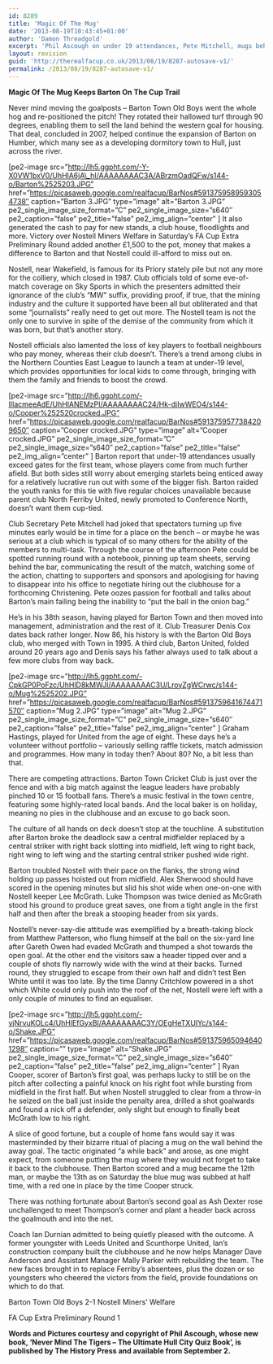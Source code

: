 ```yaml
---
id: 8289
title: 'Magic Of The Mug'
date: '2013-08-19T10:43:45+01:00'
author: 'Damon Threadgold'
excerpt: 'Phil Ascough on under 19 attendances, Pete Mitchell, mugs behind the goal and, ultimately, Barton Town Old Boys'' cup win.'
layout: revision
guid: 'http://therealfacup.co.uk/2013/08/19/8287-autosave-v1/'
permalink: /2013/08/19/8287-autosave-v1/
---
```


**Magic Of The Mug Keeps Barton On The Cup Trail**

Never mind moving the goalposts – Barton Town Old Boys went the whole hog and re-positioned the pitch! They rotated their hallowed turf through 90 degrees, enabling them to sell the land behind the western goal for housing. That deal, concluded in 2007, helped continue the expansion of Barton on Humber, which many see as a developing dormitory town to Hull, just across the river.

\[pe2-image src=”http://lh5.ggpht.com/-Y-X0VW1bxV0/UhHlA6jA\_hI/AAAAAAAAC3A/ABrzmOadQFw/s144-o/Barton%2525203.JPG” href=”https://picasaweb.google.com/realfacup/BarNos#5913759589593054738″ caption=”Barton 3.JPG” type=”image” alt=”Barton 3.JPG” pe2\_single\_image\_size\_format=”C” pe2\_single\_image\_size=”s640″ pe2\_caption=”false” pe2\_title=”false” pe2\_img\_align=”center” \] It also generated the cash to pay for new stands, a club house, floodlights and more. Victory over Nostell Miners Welfare in Saturday’s FA Cup Extra Preliminary Round added another £1,500 to the pot, money that makes a difference to Barton and that Nostell could ill-afford to miss out on.

Nostell, near Wakefield, is famous for its Priory stately pile but not any more for the colliery, which closed in 1987. Club officials told of some eve-of-match coverage on Sky Sports in which the presenters admitted their ignorance of the club’s “MW” suffix, providing proof, if true, that the mining industry and the culture it supported have been all but obliterated and that some “journalists” really need to get out more. The Nostell team is not the only one to survive in spite of the demise of the community from which it was born, but that’s another story.

Nostell officials also lamented the loss of key players to football neighbours who pay money, whereas their club doesn’t. There’s a trend among clubs in the Northern Counties East League to launch a team at under–19 level, which provides opportunities for local kids to come through, bringing with them the family and friends to boost the crowd.

\[pe2-image src=”http://lh6.ggpht.com/-IlIacmeeAdE/UhHlANEMzPI/AAAAAAAAC24/Hk-djIwWEO4/s144-o/Cooper%252520crocked.JPG” href=”https://picasaweb.google.com/realfacup/BarNos#5913759577384209650″ caption=”Cooper crocked.JPG” type=”image” alt=”Cooper crocked.JPG” pe2\_single\_image\_size\_format=”C” pe2\_single\_image\_size=”s640″ pe2\_caption=”false” pe2\_title=”false” pe2\_img\_align=”center” \] Barton report that under-19 attendances usually exceed gates for the first team, whose players come from much further afield. But both sides still worry about emerging starlets being enticed away for a relatively lucrative run out with some of the bigger fish. Barton raided the youth ranks for this tie with five regular choices unavailable because parent club North Ferriby United, newly promoted to Conference North, doesn’t want them cup-tied.

Club Secretary Pete Mitchell had joked that spectators turning up five minutes early would be in time for a place on the bench – or maybe he was serious at a club which is typical of so many others for the ability of the members to multi-task. Through the course of the afternoon Pete could be spotted running round with a notebook, pinning up team sheets, serving behind the bar, communicating the result of the match, watching some of the action, chatting to supporters and sponsors and apologising for having to disappear into his office to negotiate hiring out the clubhouse for a forthcoming Christening. Pete oozes passion for football and talks about Barton’s main failing being the inability to “put the ball in the onion bag.”

He’s in his 38th season, having played for Barton Town and then moved into management, administration and the rest of it. Club Treasurer Denis Cox dates back rather longer. Now 86, his history is with the Barton Old Boys club, who merged with Town in 1995. A third club, Barton United, folded around 20 years ago and Denis says his father always used to talk about a few more clubs from way back.

\[pe2-image src=”http://lh5.ggpht.com/-CpkGP0PoFzc/UhHlD8kMWJI/AAAAAAAAC3U/LroyZgWCrwc/s144-o/Mug%2525202.JPG” href=”https://picasaweb.google.com/realfacup/BarNos#5913759641674471570″ caption=”Mug 2.JPG” type=”image” alt=”Mug 2.JPG” pe2\_single\_image\_size\_format=”C” pe2\_single\_image\_size=”s640″ pe2\_caption=”false” pe2\_title=”false” pe2\_img\_align=”center” \] Graham Hastings, played for United from the age of eight. These days he’s a volunteer without portfolio – variously selling raffle tickets, match admission and programmes. How many in today then? About 80? No, a bit less than that.

There are competing attractions. Barton Town Cricket Club is just over the fence and with a big match against the league leaders have probably pinched 10 or 15 football fans. There’s a music festival in the town centre, featuring some highly-rated local bands. And the local baker is on holiday, meaning no pies in the clubhouse and an excuse to go back soon.

The culture of all hands on deck doesn’t stop at the touchline. A substitution after Barton broke the deadlock saw a central midfielder replaced by a central striker with right back slotting into midfield, left wing to right back, right wing to left wing and the starting central striker pushed wide right.

Barton troubled Nostell with their pace on the flanks, the strong wind holding up passes hoisted out from midfield. Alex Sherwood should have scored in the opening minutes but slid his shot wide when one-on-one with Nostell keeper Lee McGrath. Luke Thompson was twice denied as McGrath stood his ground to produce great saves, one from a tight angle in the first half and then after the break a stooping header from six yards.

Nostell’s never-say-die attitude was exemplified by a breath-taking block from Matthew Patterson, who flung himself at the ball on the six-yard line after Gareth Owen had evaded McGrath and thumped a shot towards the open goal. At the other end the visitors saw a header tipped over and a couple of shots fly narrowly wide with the wind at their backs. Turned round, they struggled to escape from their own half and didn’t test Ben White until it was too late. By the time Danny Critchlow powered in a shot which White could only push into the roof of the net, Nostell were left with a only couple of minutes to find an equaliser.

\[pe2-image src=”http://lh5.ggpht.com/-yjNrvuKOLc4/UhHlEfGyxBI/AAAAAAAAC3Y/OEgHeTXUIYc/s144-o/Shake.JPG” href=”https://picasaweb.google.com/realfacup/BarNos#5913759650946401298″ caption=”” type=”image” alt=”Shake.JPG” pe2\_single\_image\_size\_format=”C” pe2\_single\_image\_size=”s640″ pe2\_caption=”false” pe2\_title=”false” pe2\_img\_align=”center” \] Ryan Cooper, scorer of Barton’s first goal, was perhaps lucky to still be on the pitch after collecting a painful knock on his right foot while bursting from midfield in the first half. But when Nostell struggled to clear from a throw-in he seized on the ball just inside the penalty area, drilled a shot goalwards and found a nick off a defender, only slight but enough to finally beat McGrath low to his right.

A slice of good fortune, but a couple of home fans would say it was masterminded by their bizarre ritual of placing a mug on the wall behind the away goal. The tactic originated “a while back” and arose, as one might expect, from someone putting the mug where they would not forget to take it back to the clubhouse. Then Barton scored and a mug became the 12th man, or maybe the 13th as on Saturday the blue mug was subbed at half time, with a red one in place by the time Cooper struck.

There was nothing fortunate about Barton’s second goal as Ash Dexter rose unchallenged to meet Thompson’s corner and plant a header back across the goalmouth and into the net.

Coach Ian Durnian admitted to being quietly pleased with the outcome. A former youngster with Leeds United and Scunthorpe United, Ian’s construction company built the clubhouse and he now helps Manager Dave Anderson and Assistant Manager Mally Parker with rebuilding the team. The new faces brought in to replace Ferriby’s absentees, plus the dozen or so youngsters who cheered the victors from the field, provide foundations on which to do that.

Barton Town Old Boys 2-1 Nostell Miners’ Welfare

FA Cup Extra Preliminary Round 1

**Words and Pictures courtesy and copyright of Phil Ascough, whose new book, ‘Never Mind The Tigers – The Ultimate Hull City Quiz Book’, is published by The History Press and available from September 2.**